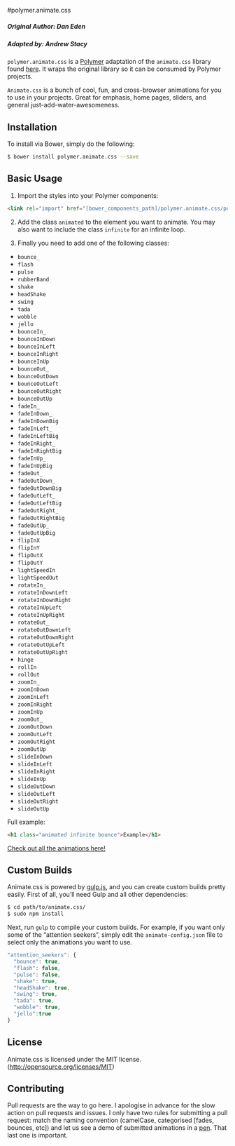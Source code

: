 #polymer.animate.css 

##### Original Author: Dan Eden 
##### Adapted by: Andrew Stacy

`polymer.animate.css` is a [Polymer](https://www.polymer-project.org/1.0/) adaptation of the `animate.css` library found [here](https://github.com/daneden/animate.css). It wraps the original library so it can be consumed by Polymer projects.

`Animate.css` is a bunch of cool, fun, and cross-browser animations for you to use in your projects. Great for emphasis, home pages, sliders, and general just-add-water-awesomeness.

## Installation

To install via Bower, simply do the following:

```bash
$ bower install polymer.animate.css --save
```

## Basic Usage
1. Import the styles into your Polymer components:

  ```html
  <link rel="import" href="[bower_components_path]/polymer.animate.css/polymer.animate.css.html">
  ```

2. Add the class `animated` to the element you want to animate.
 You may also want to include the class `infinite` for an infinite loop.

3. Finally you need to add one of the following classes:

  * `bounce_`
  * `flash`
  * `pulse`
  * `rubberBand`
  * `shake`
  * `headShake`
  * `swing`
  * `tada`
  * `wobble`
  * `jello`
  * `bounceIn_`
  * `bounceInDown`
  * `bounceInLeft`
  * `bounceInRight`
  * `bounceInUp`
  * `bounceOut_`
  * `bounceOutDown`
  * `bounceOutLeft`
  * `bounceOutRight`
  * `bounceOutUp`
  * `fadeIn_`
  * `fadeInDown_`
  * `fadeInDownBig`
  * `fadeInLeft_`
  * `fadeInLeftBig`
  * `fadeInRight_`
  * `fadeInRightBig`
  * `fadeInUp_`
  * `fadeInUpBig`
  * `fadeOut_`
  * `fadeOutDown_`
  * `fadeOutDownBig`
  * `fadeOutLeft_`
  * `fadeOutLeftBig`
  * `fadeOutRight_`
  * `fadeOutRightBig`
  * `fadeOutUp_`
  * `fadeOutUpBig`
  * `flipInX`
  * `flipInY`
  * `flipOutX`
  * `flipOutY`
  * `lightSpeedIn`
  * `lightSpeedOut`
  * `rotateIn_`
  * `rotateInDownLeft`
  * `rotateInDownRight`
  * `rotateInUpLeft`
  * `rotateInUpRight`
  * `rotateOut_`
  * `rotateOutDownLeft`
  * `rotateOutDownRight`
  * `rotateOutUpLeft`
  * `rotateOutUpRight`
  * `hinge`
  * `rollIn`
  * `rollOut`
  * `zoomIn_`
  * `zoomInDown`
  * `zoomInLeft`
  * `zoomInRight`
  * `zoomInUp`
  * `zoomOut_`
  * `zoomOutDown`
  * `zoomOutLeft`
  * `zoomOutRight`
  * `zoomOutUp`
  * `slideInDown`
  * `slideInLeft`
  * `slideInRight`
  * `slideInUp`
  * `slideOutDown`
  * `slideOutLeft`
  * `slideOutRight`
  * `slideOutUp`

Full example:
```html
<h1 class="animated infinite bounce">Example</h1>
```

[Check out all the animations here!](https://daneden.github.io/animate.css/)

## Custom Builds
Animate.css is powered by [gulp.js](http://gulpjs.com/), and you can create custom builds pretty easily. First of all, you’ll need Gulp and all other dependencies:

```sh
$ cd path/to/animate.css/
$ sudo npm install
```

Next, run `gulp` to compile your custom builds. For example, if you want only some of the “attention seekers”, simply edit the `animate-config.json` file to select only the animations you want to use.

```javascript
"attention_seekers": {
  "bounce": true,
  "flash": false,
  "pulse": false,
  "shake": true,
  "headShake": true,
  "swing": true,
  "tada": true,
  "wobble": true,
  "jello":true
}
```

## License
Animate.css is licensed under the MIT license. (http://opensource.org/licenses/MIT)

## Contributing
Pull requests are the way to go here. I apologise in advance for the slow action on pull requests and issues. I only have two rules for submitting a pull request: match the naming convention (camelCase, categorised [fades, bounces, etc]) and let us see a demo of submitted animations in a [pen](http://codepen.io). That last one is important.
